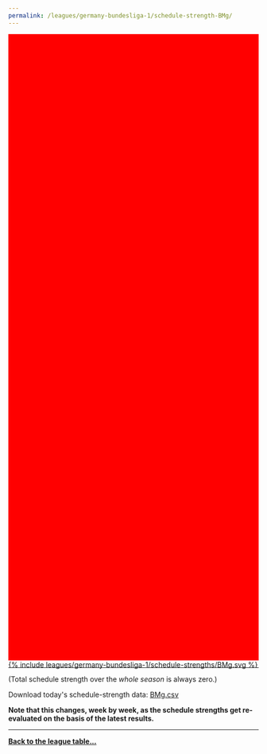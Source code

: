 ```yaml
---
permalink: /leagues/germany-bundesliga-1/schedule-strength-BMg/
---
```


<style>
.svg-wrap {
    background-color:red;
    height:0;
    padding-top:250%; /* 350px/550px */
    position: relative;
}

svg {
    background-color: white;
    height: 100%;
    display:block;
    width: 100%;
    position: absolute;
    top:0;
    left:0;
}
</style>


<div class="svg-wrap">
{% include leagues/germany-bundesliga-1/schedule-strengths/BMg.svg %}
</div>

-----

(Total schedule strength over the *whole season* is always zero.)


Download today's schedule-strength data: [BMg.csv](/assets/leagues/germany-bundesliga-1/2025/schedule-strengths/BMg.csv)

**Note that this changes, week by week, as the schedule strengths get re-evaluated on the
basis of the latest results.**

-----

[**Back to the league table...**](/leagues/germany-bundesliga-1)


